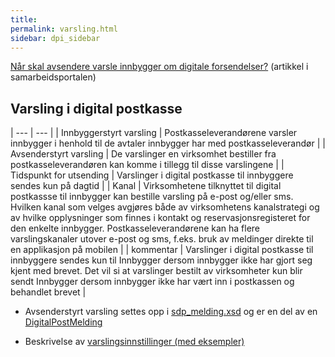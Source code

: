 ```yaml
---
title:
permalink: varsling.html
sidebar: dpi_sidebar
---
```


[Når skal avsendere varsle innbygger om digitale forsendelser?](https://samarbeid.difi.no/felleslosninger/digital-postkasse-til-innbyggere/dokumentasjon/hvordan-skal-jeg-bruke-varsling-i-digital-postkasse) (artikkel i samarbeidsportalen)

## Varsling i digital postkasse

| --- | --- |
| Innbyggerstyrt varsling | Postkasseleverandørene varsler innbygger i henhold til de avtaler innbygger har med postkasseleverandør |
| Avsenderstyrt varsling | De varslinger en virksomhet bestiller fra postkasseleverandøren kan komme i tillegg til disse varslingene |
| Tidspunkt for utsending | Varslinger i digital postkasse til innbyggere sendes kun på dagtid |
| Kanal | Virksomhetene tilknyttet til digital postkassse til innbygger kan bestille varsling på e-post og/eller sms. Hvilken kanal som velges avgjøres både av virksomhetens kanalstrategi og av hvilke opplysninger som finnes i kontakt og reservasjonsregisteret for den enkelte innbygger. Postkasseleverandørene kan ha flere varslingskanaler utover e-post og sms, f.eks. bruk av meldinger direkte til en applikasjon på mobilen |
| kommentar | Varslinger i digital postkasse til innbyggere sendes kun til Innbygger dersom innbygger ikke har gjort seg kjent med brevet. Det vil si at varslinger bestilt av virksomheter kun blir sendt Innbygger dersom innbygger ikke har vært inn i postkassen og behandlet brevet |

- Avsenderstyrt varsling settes opp i [sdp_melding.xsd](sdp_skjema.html) og er en del av en [DigitalPostMelding](sdp_digitalpostmeldinger.html)

- Beskrivelse av [varslingsinnstillinger (med eksempler)](sdp_varsler.html)




